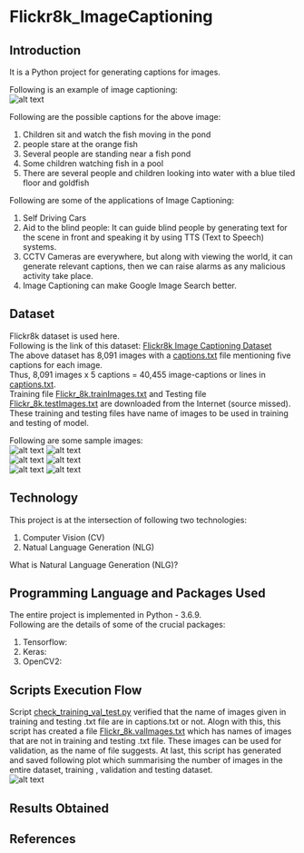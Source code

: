 # Flickr8k_ImageCaptioning  
## Introduction  
It is a Python project for generating captions for images.  
  
Following is an example of image captioning:  
![alt text](https://github.com/sansinghsanjay/Flickr8k_ImageCaptioning/blob/main/archive/Images/12830823_87d2654e31.jpg)  
  
Following are the possible captions for the above image:  
1. Children sit and watch the fish moving in the pond  
2. people stare at the orange fish  
3. Several people are standing near a fish pond  
4. Some children watching fish in a pool  
5. There are several people and children looking into water with a blue tiled floor and goldfish  
  
Following are some of the applications of Image Captioning:
1. Self Driving Cars  
2. Aid to the blind people: It can guide blind people by generating text for the scene in front and speaking it by using TTS (Text to Speech) systems.  
3. CCTV Cameras are everywhere, but along with viewing the world, it can generate relevant captions, then we can raise alarms as any malicious activity take place.  
4. Image Captioning can make Google Image Search better.
    
## Dataset  
Flickr8k dataset is used here.  
Following is the link of this dataset: [Flickr8k Image Captioning Dataset](https://www.kaggle.com/adityajn105/flickr8k)  
The above dataset has 8,091 images with a [captions.txt](https://github.com/sansinghsanjay/Flickr8k_ImageCaptioning/blob/main/archive/captions.txt) file mentioning five captions for each image.  
Thus, 8,091 images x 5 captions = 40,455 image-captions  or lines in [captions.txt](https://github.com/sansinghsanjay/Flickr8k_ImageCaptioning/blob/main/archive/captions.txt).  
Training file [Flickr_8k.trainImages.txt](https://github.com/sansinghsanjay/Flickr8k_ImageCaptioning/blob/main/archive/Flickr_8k.trainImages.txt) and Testing file [Flickr_8k.testImages.txt](https://github.com/sansinghsanjay/Flickr8k_ImageCaptioning/blob/main/archive/Flickr_8k.testImages.txt) are downloaded from the Internet (source missed). These training and testing files have name of images to be used in training and testing of model.  
  
Following are some sample images:    
![alt text](https://github.com/sansinghsanjay/Flickr8k_ImageCaptioning/blob/main/archive/images_for_readme/0.png) ![alt text](https://github.com/sansinghsanjay/Flickr8k_ImageCaptioning/blob/main/archive/images_for_readme/1.png)  
![alt text](https://github.com/sansinghsanjay/Flickr8k_ImageCaptioning/blob/main/archive/images_for_readme/2.png) ![alt text](https://github.com/sansinghsanjay/Flickr8k_ImageCaptioning/blob/main/archive/images_for_readme/3.png)  
![alt text](https://github.com/sansinghsanjay/Flickr8k_ImageCaptioning/blob/main/archive/images_for_readme/4.png) ![alt text](https://github.com/sansinghsanjay/Flickr8k_ImageCaptioning/blob/main/archive/images_for_readme/5.png)  
  
## Technology  
This project is at the intersection of following two technologies:  
1. Computer Vision (CV)  
2. Natual Language Generation (NLG)  
  
What is Natural Language Generation (NLG)?  
  
  
## Programming Language and Packages Used
The entire project is implemented in Python - 3.6.9.  
Following are the details of some of the crucial packages:  
1. Tensorflow:  
2. Keras:  
3. OpenCV2:  
  
## Scripts Execution Flow  
Script [check_training_val_test.py](https://github.com/sansinghsanjay/Flickr8k_ImageCaptioning/blob/main/scripts/check_training_val_test.py) verified that the name of images given in training and testing .txt file are in captions.txt or not. Alogn with this, this script has created a file [Flickr_8k.valImages.txt](https://github.com/sansinghsanjay/Flickr8k_ImageCaptioning/blob/main/archive/Flickr_8k.valImages.txt) which has names of images that are not in training and testing .txt file. These images can be used for validation, as the name of file suggests. At last, this script has generated and saved following plot which summarising the number of images in the entire dataset, training , validation and testing dataset.  
![alt text](https://github.com/sansinghsanjay/Flickr8k_ImageCaptioning/blob/main/archive/no_of_imgs_in_original_train_val_test.png)  
  
## Results Obtained  
  
## References  
  

